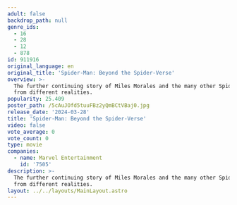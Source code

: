 ```yaml
---
adult: false
backdrop_path: null
genre_ids:
  - 16
  - 28
  - 12
  - 878
id: 911916
original_language: en
original_title: 'Spider-Man: Beyond the Spider-Verse'
overview: >-
  The further continuing story of Miles Morales and the many other Spider-People
  from different realities.
popularity: 25.409
poster_path: /5cAuJOfd5tuuFBz2yQmBCtVBaj0.jpg
release_date: '2024-03-28'
title: 'Spider-Man: Beyond the Spider-Verse'
video: false
vote_average: 0
vote_count: 0
type: movie
companies:
  - name: Marvel Entertainment
    id: '7505'
description: >-
  The further continuing story of Miles Morales and the many other Spider-People
  from different realities.
layout: ../../layouts/MainLayout.astro
---
```


